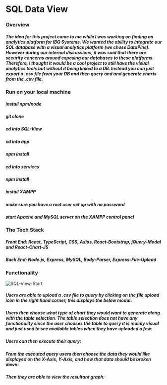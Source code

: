 # SQL Data View

### Overview
##### The idea for this project came to me while I was working on finding an analytics platform for IBQ Systems. We wanted the ability to integrate our SQL database with a visual analytics platform (we chose DataPine). However during our internal discussions, it was said that there are security concerns around exposing our databases to these platforms. Therefore, I thought it would be a cool project to still have the visual analytics tools but without it being linked to a DB. Instead you can just export a .csv file from your DB and then query and and generate charts from the .csv file. 

### Run on your local machine
##### install npm/node
##### git clone
##### cd into SQL-View
##### cd into app
##### npm install
##### cd into services
##### npm install
##### install XAMPP
##### make sure you have a root user set up with no password
##### start Apache and MySQL server on the XAMPP control panel

### The Tech Stack
##### Front End: React, TypeScript, CSS, Axios, React-Bootstrap, jQuery-Modal and React-Chart-JS
##### Back End: Node.js, Express, MySQL, Body-Parser, Express-File-Upload

### Functionality
![SQL-View-Start](https://user-images.githubusercontent.com/40578449/103682725-198a6900-4f3e-11eb-84ed-546c8f2780e8.PNG)
##### Users are able to upload a .csv file to query by clicking on the file upload icon in the right hand corner, this displays the below modal:
##### Users then choose what type of chart they would want to generate along with the table selection. The table selection does not have any functionality since the user chooses the table to query it is mainly visual and just used to see available tables when they have uploaded a few:
##### Users can then execute their query:
##### From the executed query users then choose the data they would like displayed on the X-Axis, Y-Axis, and how that data should be broken down:
##### Then they are able to view the resultant graph:



